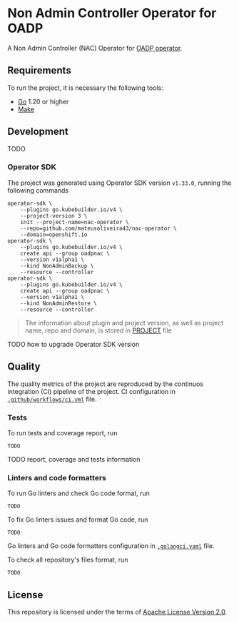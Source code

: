 # Non Admin Controller Operator for OADP

A Non Admin Controller (NAC) Operator for [OADP operator](https://github.com/openshift/oadp-operator).

## Requirements

To run the project, it is necessary the following tools:

- [Go](https://go.dev/dl/) 1.20 or higher
- [Make](https://www.gnu.org/software/make/)

## Development

TODO

### Operator SDK

The project was generated using Operator SDK version `v1.33.0`, running the following commands
```
operator-sdk \
    --plugins go.kubebuilder.io/v4 \
    --project-version 3 \
    init --project-name=nac-operator \
    --repo=github.com/mateusoliveira43/nac-operator \
    --domain=openshift.io
operator-sdk \
    --plugins go.kubebuilder.io/v4 \
    create api --group oadpnac \
    --version v1alpha1 \
    --kind NonAdminBackup \
    --resource --controller
operator-sdk \
    --plugins go.kubebuilder.io/v4 \
    create api --group oadpnac \
    --version v1alpha1 \
    --kind NonAdminRestore \
    --resource --controller
```
> The information about plugin and project version, as well as project name, repo and domain, is stored in [PROJECT](PROJECT) file

TODO how to upgrade Operator SDK version

## Quality

The quality metrics of the project are reproduced by the continuos integration (CI) pipeline of the project. CI configuration in [`.github/workflows/ci.yml`](.github/workflows/ci.yml) file.

### Tests

To run tests and coverage report, run
```
TODO
```

TODO report, coverage and tests information

### Linters and code formatters

To run Go linters and check Go code format, run
```
TODO
```

To fix Go linters issues and format Go code, run
```
TODO
```

Go linters and Go code formatters configuration in [`.golangci.yaml`](.golangci.yaml) file.

To check all repository's files format, run
```
TODO
```

## License

This repository is licensed under the terms of [Apache License Version 2.0](LICENSE).
